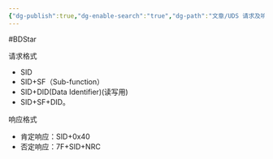 ```yaml
---
{"dg-publish":true,"dg-enable-search":"true","dg-path":"文章/UDS 请求及响应格式.md","permalink":"/文章/UDS 请求及响应格式/","dgEnableSearch":"true","dgPassFrontmatter":true,"created":"2020-04-24T15:55:54.000+08:00","updated":"2023-11-17T15:55:54.000+08:00"}
---
```


#BDStar 

请求格式
-   SID
-   SID+SF（Sub-function）
-   SID+DID(Data Identifier)(读写用)
-   SID+SF+DID。

响应格式
-   肯定响应：SID+0x40
-   否定响应：7F+SID+NRC